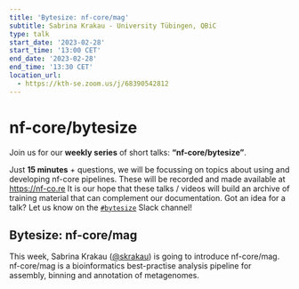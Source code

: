 ```yaml
---
title: 'Bytesize: nf-core/mag'
subtitle: Sabrina Krakau - University Tübingen, QBiC
type: talk
start_date: '2023-02-28'
start_time: '13:00 CET'
end_date: '2023-02-28'
end_time: '13:30 CET'
location_url:
  - https://kth-se.zoom.us/j/68390542812
---
```


# nf-core/bytesize

Join us for our **weekly series** of short talks: **“nf-core/bytesize”**.

Just **15 minutes** + questions, we will be focussing on topics about using and developing nf-core pipelines.
These will be recorded and made available at <https://nf-co.re>
It is our hope that these talks / videos will build an archive of training material that can complement our documentation. Got an idea for a talk? Let us know on the [`#bytesize`](https://nfcore.slack.com/channels/bytesize) Slack channel!

## Bytesize: nf-core/mag

This week, Sabrina Krakau ([@skrakau](https://github.com/skrakau)) is going to introduce nf-core/mag. nf-core/mag is a bioinformatics best-practise analysis pipeline for assembly, binning and annotation of metagenomes.
